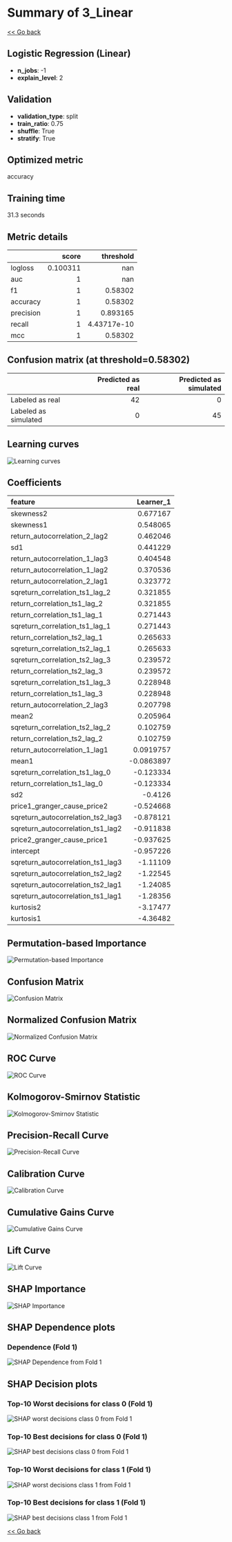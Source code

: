 # Summary of 3_Linear

[<< Go back](../README.md)


## Logistic Regression (Linear)
- **n_jobs**: -1
- **explain_level**: 2

## Validation
 - **validation_type**: split
 - **train_ratio**: 0.75
 - **shuffle**: True
 - **stratify**: True

## Optimized metric
accuracy

## Training time

31.3 seconds

## Metric details
|           |    score |     threshold |
|:----------|---------:|--------------:|
| logloss   | 0.100311 | nan           |
| auc       | 1        | nan           |
| f1        | 1        |   0.58302     |
| accuracy  | 1        |   0.58302     |
| precision | 1        |   0.893165    |
| recall    | 1        |   4.43717e-10 |
| mcc       | 1        |   0.58302     |


## Confusion matrix (at threshold=0.58302)
|                      |   Predicted as real |   Predicted as simulated |
|:---------------------|--------------------:|-------------------------:|
| Labeled as real      |                  42 |                        0 |
| Labeled as simulated |                   0 |                       45 |

## Learning curves
![Learning curves](learning_curves.png)

## Coefficients
| feature                           |   Learner_1 |
|:----------------------------------|------------:|
| skewness2                         |   0.677167  |
| skewness1                         |   0.548065  |
| return_autocorrelation_2_lag2     |   0.462046  |
| sd1                               |   0.441229  |
| return_autocorrelation_1_lag3     |   0.404548  |
| return_autocorrelation_1_lag2     |   0.370536  |
| return_autocorrelation_2_lag1     |   0.323772  |
| sqreturn_correlation_ts1_lag_2    |   0.321855  |
| return_correlation_ts1_lag_2      |   0.321855  |
| return_correlation_ts1_lag_1      |   0.271443  |
| sqreturn_correlation_ts1_lag_1    |   0.271443  |
| return_correlation_ts2_lag_1      |   0.265633  |
| sqreturn_correlation_ts2_lag_1    |   0.265633  |
| sqreturn_correlation_ts2_lag_3    |   0.239572  |
| return_correlation_ts2_lag_3      |   0.239572  |
| sqreturn_correlation_ts1_lag_3    |   0.228948  |
| return_correlation_ts1_lag_3      |   0.228948  |
| return_autocorrelation_2_lag3     |   0.207798  |
| mean2                             |   0.205964  |
| sqreturn_correlation_ts2_lag_2    |   0.102759  |
| return_correlation_ts2_lag_2      |   0.102759  |
| return_autocorrelation_1_lag1     |   0.0919757 |
| mean1                             |  -0.0863897 |
| sqreturn_correlation_ts1_lag_0    |  -0.123334  |
| return_correlation_ts1_lag_0      |  -0.123334  |
| sd2                               |  -0.4126    |
| price1_granger_cause_price2       |  -0.524668  |
| sqreturn_autocorrelation_ts2_lag3 |  -0.878121  |
| sqreturn_autocorrelation_ts1_lag2 |  -0.911838  |
| price2_granger_cause_price1       |  -0.937625  |
| intercept                         |  -0.957226  |
| sqreturn_autocorrelation_ts1_lag3 |  -1.11109   |
| sqreturn_autocorrelation_ts2_lag2 |  -1.22545   |
| sqreturn_autocorrelation_ts2_lag1 |  -1.24085   |
| sqreturn_autocorrelation_ts1_lag1 |  -1.28356   |
| kurtosis2                         |  -3.17477   |
| kurtosis1                         |  -4.36482   |


## Permutation-based Importance
![Permutation-based Importance](permutation_importance.png)
## Confusion Matrix

![Confusion Matrix](confusion_matrix.png)


## Normalized Confusion Matrix

![Normalized Confusion Matrix](confusion_matrix_normalized.png)


## ROC Curve

![ROC Curve](roc_curve.png)


## Kolmogorov-Smirnov Statistic

![Kolmogorov-Smirnov Statistic](ks_statistic.png)


## Precision-Recall Curve

![Precision-Recall Curve](precision_recall_curve.png)


## Calibration Curve

![Calibration Curve](calibration_curve_curve.png)


## Cumulative Gains Curve

![Cumulative Gains Curve](cumulative_gains_curve.png)


## Lift Curve

![Lift Curve](lift_curve.png)



## SHAP Importance
![SHAP Importance](shap_importance.png)

## SHAP Dependence plots

### Dependence (Fold 1)
![SHAP Dependence from Fold 1](learner_fold_0_shap_dependence.png)

## SHAP Decision plots

### Top-10 Worst decisions for class 0 (Fold 1)
![SHAP worst decisions class 0 from Fold 1](learner_fold_0_shap_class_0_worst_decisions.png)
### Top-10 Best decisions for class 0 (Fold 1)
![SHAP best decisions class 0 from Fold 1](learner_fold_0_shap_class_0_best_decisions.png)
### Top-10 Worst decisions for class 1 (Fold 1)
![SHAP worst decisions class 1 from Fold 1](learner_fold_0_shap_class_1_worst_decisions.png)
### Top-10 Best decisions for class 1 (Fold 1)
![SHAP best decisions class 1 from Fold 1](learner_fold_0_shap_class_1_best_decisions.png)

[<< Go back](../README.md)

